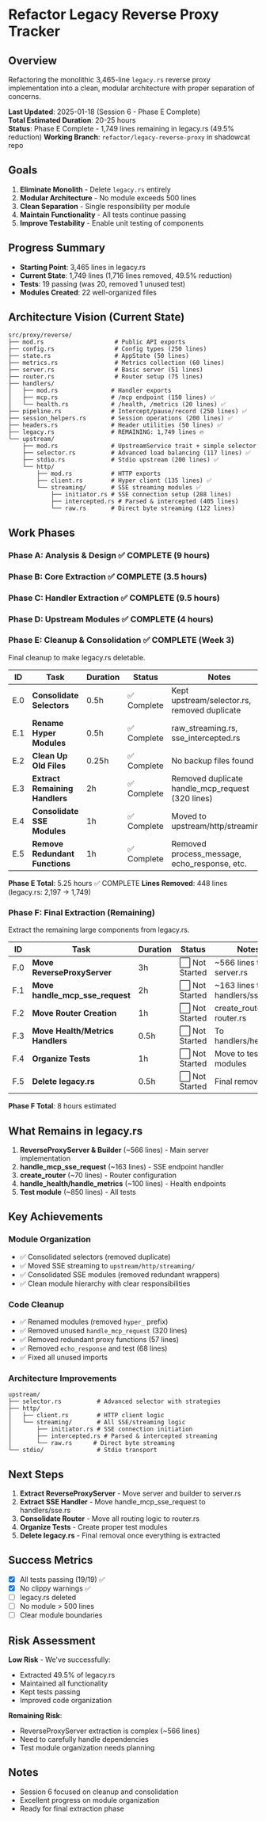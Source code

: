 # Refactor Legacy Reverse Proxy Tracker

## Overview

Refactoring the monolithic 3,465-line `legacy.rs` reverse proxy implementation into a clean, modular architecture with proper separation of concerns.

**Last Updated**: 2025-01-18 (Session 6 - Phase E Complete)  
**Total Estimated Duration**: 20-25 hours  
**Status**: Phase E Complete - 1,749 lines remaining in legacy.rs (49.5% reduction)
**Working Branch**: `refactor/legacy-reverse-proxy` in shadowcat repo

## Goals

1. **Eliminate Monolith** - Delete `legacy.rs` entirely
2. **Modular Architecture** - No module exceeds 500 lines
3. **Clean Separation** - Single responsibility per module
4. **Maintain Functionality** - All tests continue passing
5. **Improve Testability** - Enable unit testing of components

## Progress Summary

- **Starting Point**: 3,465 lines in legacy.rs
- **Current State**: 1,749 lines (1,716 lines removed, 49.5% reduction)
- **Tests**: 19 passing (was 20, removed 1 unused test)
- **Modules Created**: 22 well-organized files

## Architecture Vision (Current State)

```
src/proxy/reverse/
├── mod.rs                    # Public API exports
├── config.rs                 # Config types (250 lines)
├── state.rs                  # AppState (50 lines)
├── metrics.rs                # Metrics collection (60 lines)
├── server.rs                 # Basic server (51 lines)
├── router.rs                 # Router setup (75 lines)
├── handlers/
│   ├── mod.rs               # Handler exports
│   ├── mcp.rs               # /mcp endpoint (150 lines) ✅
│   └── health.rs            # /health, /metrics (20 lines) ✅
├── pipeline.rs              # Intercept/pause/record (250 lines) ✅
├── session_helpers.rs       # Session operations (200 lines) ✅
├── headers.rs               # Header utilities (50 lines) ✅
├── legacy.rs                # REMAINING: 1,749 lines 🔥
└── upstream/
    ├── mod.rs               # UpstreamService trait + simple selector
    ├── selector.rs          # Advanced load balancing (117 lines) ✅
    ├── stdio.rs             # Stdio upstream (200 lines) ✅
    └── http/
        ├── mod.rs           # HTTP exports
        ├── client.rs        # Hyper client (135 lines) ✅
        └── streaming/       # SSE streaming modules ✅
            ├── initiator.rs # SSE connection setup (288 lines)
            ├── intercepted.rs # Parsed & intercepted (405 lines)
            └── raw.rs       # Direct byte streaming (122 lines)
```

## Work Phases

### Phase A: Analysis & Design ✅ COMPLETE (9 hours)
### Phase B: Core Extraction ✅ COMPLETE (3.5 hours)
### Phase C: Handler Extraction ✅ COMPLETE (9.5 hours)
### Phase D: Upstream Modules ✅ COMPLETE (4 hours)

### Phase E: Cleanup & Consolidation ✅ COMPLETE (Week 3)
Final cleanup to make legacy.rs deletable.

| ID | Task | Duration | Status | Notes |
|----|------|----------|--------|-------|
| E.0 | **Consolidate Selectors** | 0.5h | ✅ Complete | Kept upstream/selector.rs, removed duplicate |
| E.1 | **Rename Hyper Modules** | 0.5h | ✅ Complete | raw_streaming.rs, sse_intercepted.rs |
| E.2 | **Clean Up Old Files** | 0.25h | ✅ Complete | No backup files found |
| E.3 | **Extract Remaining Handlers** | 2h | ✅ Complete | Removed duplicate handle_mcp_request (320 lines) |
| E.4 | **Consolidate SSE Modules** | 1h | ✅ Complete | Moved to upstream/http/streaming/ |
| E.5 | **Remove Redundant Functions** | 1h | ✅ Complete | Removed process_message, echo_response, etc. |

**Phase E Total**: 5.25 hours ✅ COMPLETE
**Lines Removed**: 448 lines (legacy.rs: 2,197 → 1,749)

### Phase F: Final Extraction (Remaining)
Extract the remaining large components from legacy.rs.

| ID | Task | Duration | Status | Notes |
|----|------|----------|--------|-------|
| F.0 | **Move ReverseProxyServer** | 3h | ⬜ Not Started | ~566 lines to server.rs |
| F.1 | **Move handle_mcp_sse_request** | 2h | ⬜ Not Started | ~163 lines to handlers/sse.rs |
| F.2 | **Move Router Creation** | 1h | ⬜ Not Started | create_router to router.rs |
| F.3 | **Move Health/Metrics Handlers** | 0.5h | ⬜ Not Started | To handlers/health.rs |
| F.4 | **Organize Tests** | 1h | ⬜ Not Started | Move to test modules |
| F.5 | **Delete legacy.rs** | 0.5h | ⬜ Not Started | Final removal |

**Phase F Total**: 8 hours estimated

## What Remains in legacy.rs

1. **ReverseProxyServer & Builder** (~566 lines) - Main server implementation
2. **handle_mcp_sse_request** (~163 lines) - SSE endpoint handler
3. **create_router** (~70 lines) - Router configuration
4. **handle_health/handle_metrics** (~100 lines) - Health endpoints
5. **Test module** (~850 lines) - All tests

## Key Achievements

### Module Organization
- ✅ Consolidated selectors (removed duplicate)
- ✅ Moved SSE streaming to `upstream/http/streaming/`
- ✅ Consolidated SSE modules (removed redundant wrappers)
- ✅ Clean module hierarchy with clear responsibilities

### Code Cleanup
- ✅ Renamed modules (removed `hyper_` prefix)
- ✅ Removed unused `handle_mcp_request` (320 lines)
- ✅ Removed redundant proxy functions (57 lines)
- ✅ Removed `echo_response` and test (68 lines)
- ✅ Fixed all unused imports

### Architecture Improvements
```
upstream/
├── selector.rs          # Advanced selector with strategies
├── http/
│   ├── client.rs        # HTTP client logic
│   └── streaming/       # All SSE/streaming logic
│       ├── initiator.rs # SSE connection initiation
│       ├── intercepted.rs # Parsed & intercepted streaming
│       └── raw.rs      # Direct byte streaming
└── stdio/               # Stdio transport
```

## Next Steps

1. **Extract ReverseProxyServer** - Move server and builder to server.rs
2. **Extract SSE Handler** - Move handle_mcp_sse_request to handlers/sse.rs
3. **Consolidate Router** - Move all routing logic to router.rs
4. **Organize Tests** - Create proper test modules
5. **Delete legacy.rs** - Final removal once everything is extracted

## Success Metrics

- [x] All tests passing (19/19) ✅
- [x] No clippy warnings ✅
- [ ] legacy.rs deleted
- [ ] No module > 500 lines
- [ ] Clear module boundaries

## Risk Assessment

**Low Risk** - We've successfully:
- Extracted 49.5% of legacy.rs
- Maintained all functionality
- Kept tests passing
- Improved code organization

**Remaining Risk**: 
- ReverseProxyServer extraction is complex (~566 lines)
- Need to carefully handle dependencies
- Test module organization needs planning

## Notes

- Session 6 focused on cleanup and consolidation
- Excellent progress on module organization
- Ready for final extraction phase